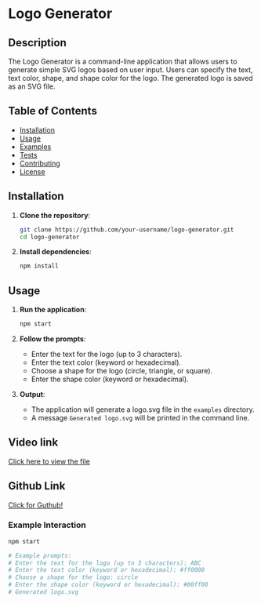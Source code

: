 # Logo Generator

## Description

The Logo Generator is a command-line application that allows users to generate simple SVG logos based on user input. Users can specify the text, text color, shape, and shape color for the logo. The generated logo is saved as an SVG file.

## Table of Contents

- [Installation](#installation)
- [Usage](#usage)
- [Examples](#examples)
- [Tests](#tests)
- [Contributing](#contributing)
- [License](#license)

## Installation

1. **Clone the repository**:
    ```sh
    git clone https://github.com/your-username/logo-generator.git
    cd logo-generator
    ```

2. **Install dependencies**:
    ```sh
    npm install
    ```

## Usage

1. **Run the application**:
    ```sh
    npm start
    ```

2. **Follow the prompts**:
    - Enter the text for the logo (up to 3 characters).
    - Enter the text color (keyword or hexadecimal).
    - Choose a shape for the logo (circle, triangle, or square).
    - Enter the shape color (keyword or hexadecimal).

3. **Output**:
    - The application will generate a logo.svg file in the `examples` directory.
    - A message `Generated logo.svg` will be printed in the command line.

## Video link 
[Click here to view the file](https://drive.google.com/file/d/1y6ODy-9IYxLhCC-6Sc_4U1BbUk5OaVCT/view)

## Github Link 
[Click for Guthub!](https://github.com/ICONN21/LogoGenerator)


### Example Interaction

```sh
npm start

# Example prompts:
# Enter the text for the logo (up to 3 characters): ABC
# Enter the text color (keyword or hexadecimal): #ff0000
# Choose a shape for the logo: circle
# Enter the shape color (keyword or hexadecimal): #00ff00
# Generated logo.svg

